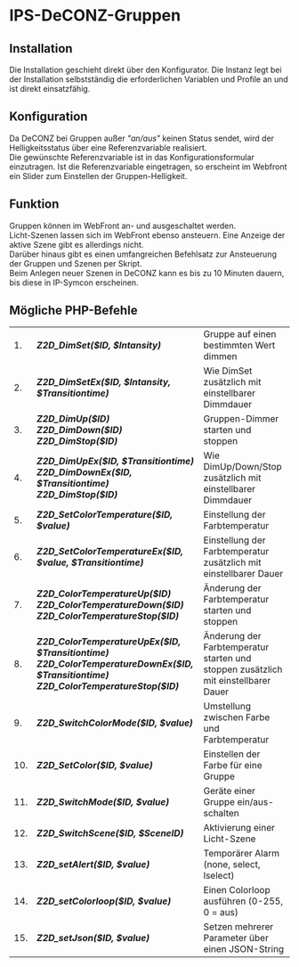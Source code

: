 <!DOCTYPE html>
<html lang="de">
  <head>
    <meta charset="utf-8">
	<meta name="viewport" content="width=device-width">
  </head>

  <body>
	<h1>IPS-DeCONZ-Gruppen</h1>
	<h2>Installation</h2>
	Die Installation geschieht direkt über den Konfigurator. Die Instanz legt bei der Installation selbstständig die erforderlichen Variablen und Profile an und ist direkt einsatzfähig.
	<h2>Konfiguration</h2>
	Da DeCONZ bei Gruppen außer <i>"an/aus"</i> keinen Status sendet, wird der Helligkeitsstatus über eine Referenzvariable realisiert.<br>
	Die gewünschte Referenzvariable ist in das Konfigurationsformular einzutragen. Ist die Referenzvariable eingetragen, so erscheint im Webfront ein Slider zum Einstellen der Gruppen-Helligkeit.
	<h2>Funktion</h2>
	Gruppen können im WebFront an- und ausgeschaltet werden.<br>
	Licht-Szenen lassen sich im WebFront ebenso ansteuern. Eine Anzeige der aktive Szene gibt es allerdings nicht.<br>
	Darüber hinaus gibt es einen umfangreichen Befehlsatz zur Ansteuerung der Gruppen und Szenen per Skript.<br>
	Beim Anlegen neuer Szenen in DeCONZ kann es bis zu 10 Minuten dauern, bis diese in IP-Symcon erscheinen.
	<h2>Mögliche PHP-Befehle</h2>
	<table>
	  <tr>
		<td>1.</td>
		<td><b><i>Z2D_DimSet($ID, $Intansity)</i></b></td>
		<td>Gruppe auf einen bestimmten Wert dimmen</td>
	  </tr>
	  <tr>
		<td>2.</td>
		<td><b><i>Z2D_DimSetEx($ID, $Intansity, $Transitiontime)</i></b></td>
		<td>Wie DimSet zusätzlich mit einstellbarer Dimmdauer</td>
	  </tr>
	  <tr>
		<td>3.</td>
		<td><b><i>Z2D_DimUp($ID)<br>Z2D_DimDown($ID)<br>Z2D_DimStop($ID)<br></i></b></td>
		<td>Gruppen-Dimmer starten und stoppen</td>
	  </tr>
	  <tr>
		<td>4.</td>
		<td><b><i>Z2D_DimUpEx($ID, $Transitiontime)<br>Z2D_DimDownEx($ID, $Transitiontime)<br>Z2D_DimStop($ID)<br></i></b></td>
		<td>Wie DimUp/Down/Stop zusätzlich mit einstellbarer Dimmdauer</td>
	  </tr>
	  <tr>
		<td>5.</td>
		<td><b><i>Z2D_SetColorTemperature($ID, $value)</i></b></td>
		<td>Einstellung der Farbtemperatur</td>
	  </tr>
	  <tr>
		<td>6.</td>
		<td><b><i>Z2D_SetColorTemperatureEx($ID, $value, $Transitiontime)</i></b></td>
		<td>Einstellung der Farbtemperatur zusätzlich mit einstellbarer Dauer</td>
	  </tr>
	  <tr>
		<td>7.</td>
		<td><b><i>Z2D_ColorTemperatureUp($ID)<br>Z2D_ColorTemperatureDown($ID)<br>Z2D_ColorTemperatureStop($ID)<br></i></b></td>
		<td>Änderung der Farbtemperatur starten und stoppen</td>
	  </tr>
	  <tr>
		<td>8.</td>
		<td><b><i>Z2D_ColorTemperatureUpEx($ID, $Transitiontime)<br>Z2D_ColorTemperatureDownEx($ID, $Transitiontime)<br>Z2D_ColorTemperatureStop($ID)<br></i></b></td>
		<td>Änderung der Farbtemperatur starten und stoppen zusätzlich mit einstellbarer Dauer</td>
	  </tr>
	  <tr>
		<td>9.</td>
		<td><b><i>Z2D_SwitchColorMode($ID, $value)</i></b></td>
		<td>Umstellung zwischen Farbe und Farbtemperatur</td>
	  </tr>
	  <tr>
		<td>10.</td>
		<td><b><i>Z2D_SetColor($ID, $value)</i></b></td>
		<td>Einstellen der Farbe für eine Gruppe</td>
	  </tr>
	  <tr>
		<td>11.</td>
		<td><b><i>Z2D_SwitchMode($ID, $value)</i></b></td>
		<td>Geräte einer Gruppe ein/aus-schalten</td>
	  </tr>
	  <tr>
		<td>12.</td>
		<td><b><i>Z2D_SwitchScene($ID, $SceneID)</i></b></td>
		<td>Aktivierung einer Licht-Szene</td>
	  </tr>
	  <tr>
		<td>13.</td>
		<td><b><i>Z2D_setAlert($ID, $value)</i></b></td>
		<td>Temporärer Alarm (none, select, lselect)</td>
	  </tr>
	  <tr>
		<td>14.</td>
		<td><b><i>Z2D_setColorloop($ID, $value)</i></b></td>
		<td>Einen Colorloop ausführen (0-255, 0 = aus)</td>
	  </tr>
	  <tr>
		<td>15.</td>
		<td><b><i>Z2D_setJson($ID, $value)</i></b></td>
		<td>Setzen mehrerer Parameter über einen JSON-String</td>
	  </tr>
	</table>
  </body>
</html>

